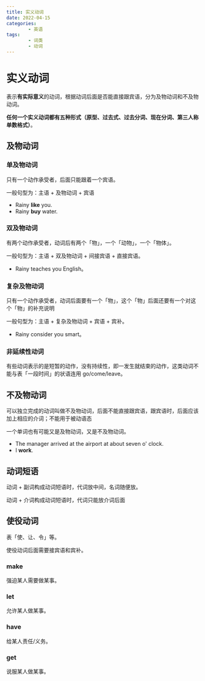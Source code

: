 ```yaml
---
title: 实义动词
date: 2022-04-15
categories:
        - 英语
tags:
        - 词类
        - 动词
---
```


# 实义动词

表示**有实际意义**的动词，根据动词后面是否能直接跟宾语，分为及物动词和不及物动词。

**任何一个实义动词都有五种形式（原型、过去式、过去分词、现在分词、第三人称单数格式）**。

## 及物动词

### 单及物动词

只有一个动作承受者，后面只能跟着一个宾语。

一般句型为：主语 + 及物动词 + 宾语

- Rainy **like** you.
- Rainy **buy** water.

### 双及物动词

有两个动作承受者，动词后有两个「物」，一个「动物」，一个「物体」。

一般句型为：主语 + 双及物动词 + 间接宾语 + 直接宾语。

- Rainy teaches you English。

### 复杂及物动词

只有一个动作承受者，动词后面要有一个「物」，这个「物」后面还要有一个对这个「物」的补充说明

一般句型为：主语 + 复杂及物动词 + 宾语 + 宾补。

- Rainy consider you smart。

### 非延续性动词

有些动词表示的是短暂的动作，没有持续性，即一发生就结束的动作，这类动词不能与表「一段时间」的状语连用 go/come/leave。

## 不及物动词

可以独立完成的动词叫做不及物动词，后面不能直接跟宾语，跟宾语时，后面应该加上相应的介词；不能用于被动语态

一个单词也有可能又是及物动词，又是不及物动词。

- The manager arrived at the airport at about seven o' clock.
- I **work**.

## 动词短语

动词 + 副词构成动词短语时，代词放中间，名词随便放。

动词 + 介词构成动词短语时，代词只能放介词后面

## 使役动词

表「使、让、令」等。

使役动词后面需要接宾语和宾补。

### make

强迫某人需要做某事。

### let

允许某人做某事。

### have

给某人责任/义务。

### get

说服某人做某事。
